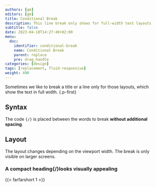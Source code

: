 ```yaml
---
authors: [gm]
editors: [gm]
title: Conditional Break
description: This line break only shows for full-width text layouts
subtitle: false
date: 2023-04-18T14:27:49+02:00 
menu:
  doc:
    identifier: conditional-break 
    name: Conditional Break
    parent: replace
    pre: drag_handle
categories: [design]
tags: [replacement, fluid-responsive]
weight: 490
---
```


Sometimes we like to break a title or a line only for those layouts, which show the text in full width.
{.p-first}
<!--more-->

## Syntax

The code `{‍/}` is placed between the words to break **without additional spacing**.

## Layout

The layout changes depending on the viewport width. The break is only visible on larger screens.

### A compact heading{/}looks visually appealing

{{< farfarshort 1 >}}